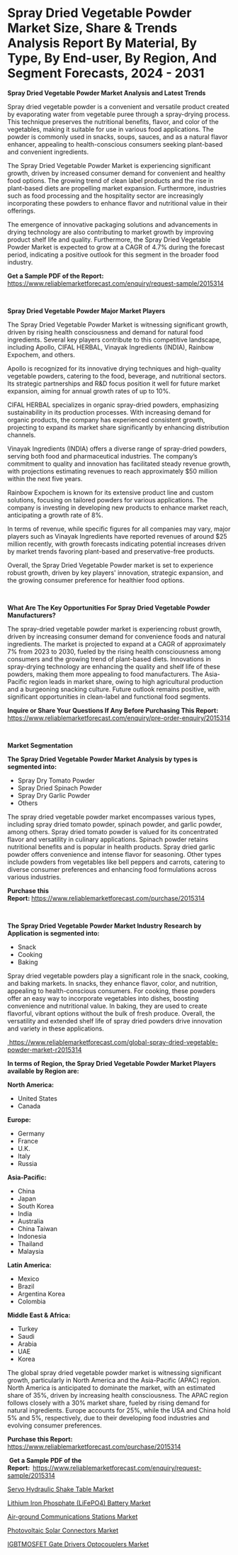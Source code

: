 <p><h1>Spray Dried Vegetable Powder Market Size, Share & Trends Analysis Report By Material, By Type, By End-user, By Region, And Segment Forecasts, 2024 - 2031</h1></p><p><strong>Spray Dried Vegetable Powder Market Analysis and Latest Trends</strong></p>
<p><p>Spray dried vegetable powder is a convenient and versatile product created by evaporating water from vegetable puree through a spray-drying process. This technique preserves the nutritional benefits, flavor, and color of the vegetables, making it suitable for use in various food applications. The powder is commonly used in snacks, soups, sauces, and as a natural flavor enhancer, appealing to health-conscious consumers seeking plant-based and convenient ingredients.</p><p>The Spray Dried Vegetable Powder Market is experiencing significant growth, driven by increased consumer demand for convenient and healthy food options. The growing trend of clean label products and the rise in plant-based diets are propelling market expansion. Furthermore, industries such as food processing and the hospitality sector are increasingly incorporating these powders to enhance flavor and nutritional value in their offerings. </p><p>The emergence of innovative packaging solutions and advancements in drying technology are also contributing to market growth by improving product shelf life and quality. Furthermore, the Spray Dried Vegetable Powder Market is expected to grow at a CAGR of 4.7% during the forecast period, indicating a positive outlook for this segment in the broader food industry.</p></p>
<p><strong>Get a Sample PDF of the Report:&nbsp;</strong> <a href="https://www.reliablemarketforecast.com/enquiry/request-sample/2015314?utm_campaign=121&utm_medium=2&utm_source=Github&utm_content=ia&utm_term=27102024&utm_id=spray-dried-vegetable-powder">https://www.reliablemarketforecast.com/enquiry/request-sample/2015314</a></p>
<p>&nbsp;</p>
<p><strong>Spray Dried Vegetable Powder Major Market Players</strong></p>
<p><p>The Spray Dried Vegetable Powder Market is witnessing significant growth, driven by rising health consciousness and demand for natural food ingredients. Several key players contribute to this competitive landscape, including Apollo, CIFAL HERBAL, Vinayak Ingredients (INDIA), Rainbow Expochem, and others.</p><p>Apollo is recognized for its innovative drying techniques and high-quality vegetable powders, catering to the food, beverage, and nutritional sectors. Its strategic partnerships and R&D focus position it well for future market expansion, aiming for annual growth rates of up to 10%.</p><p>CIFAL HERBAL specializes in organic spray-dried powders, emphasizing sustainability in its production processes. With increasing demand for organic products, the company has experienced consistent growth, projecting to expand its market share significantly by enhancing distribution channels.</p><p>Vinayak Ingredients (INDIA) offers a diverse range of spray-dried powders, serving both food and pharmaceutical industries. The company’s commitment to quality and innovation has facilitated steady revenue growth, with projections estimating revenues to reach approximately $50 million within the next five years.</p><p>Rainbow Expochem is known for its extensive product line and custom solutions, focusing on tailored powders for various applications. The company is investing in developing new products to enhance market reach, anticipating a growth rate of 8%.</p><p>In terms of revenue, while specific figures for all companies may vary, major players such as Vinayak Ingredients have reported revenues of around $25 million recently, with growth forecasts indicating potential increases driven by market trends favoring plant-based and preservative-free products.</p><p>Overall, the Spray Dried Vegetable Powder market is set to experience robust growth, driven by key players' innovation, strategic expansion, and the growing consumer preference for healthier food options.</p></p>
<p>&nbsp;</p>
<p><strong>What Are The Key Opportunities For Spray Dried Vegetable Powder Manufacturers?</strong></p>
<p><p>The spray-dried vegetable powder market is experiencing robust growth, driven by increasing consumer demand for convenience foods and natural ingredients. The market is projected to expand at a CAGR of approximately 7% from 2023 to 2030, fueled by the rising health consciousness among consumers and the growing trend of plant-based diets. Innovations in spray-drying technology are enhancing the quality and shelf life of these powders, making them more appealing to food manufacturers. The Asia-Pacific region leads in market share, owing to high agricultural production and a burgeoning snacking culture. Future outlook remains positive, with significant opportunities in clean-label and functional food segments.</p></p>
<p><strong>Inquire or Share Your Questions If Any Before Purchasing This Report:</strong> <a href="https://www.reliablemarketforecast.com/enquiry/pre-order-enquiry/2015314?utm_campaign=121&utm_medium=2&utm_source=Github&utm_content=ia&utm_term=27102024&utm_id=spray-dried-vegetable-powder">https://www.reliablemarketforecast.com/enquiry/pre-order-enquiry/2015314</a></p>
<p>&nbsp;</p>
<p><strong>Market Segmentation</strong></p>
<p><strong>The Spray Dried Vegetable Powder Market Analysis by types is segmented into:</strong></p>
<p><ul><li>Spray Dry Tomato Powder</li><li>Spray Dried Spinach Powder</li><li>Spray Dry Garlic Powder</li><li>Others</li></ul></p>
<p><p>The spray dried vegetable powder market encompasses various types, including spray dried tomato powder, spinach powder, and garlic powder, among others. Spray dried tomato powder is valued for its concentrated flavor and versatility in culinary applications. Spinach powder retains nutritional benefits and is popular in health products. Spray dried garlic powder offers convenience and intense flavor for seasoning. Other types include powders from vegetables like bell peppers and carrots, catering to diverse consumer preferences and enhancing food formulations across various industries.</p></p>
<p><strong>Purchase this Report:&nbsp;</strong><a href="https://www.reliablemarketforecast.com/purchase/2015314?utm_campaign=121&utm_medium=2&utm_source=Github&utm_content=ia&utm_term=27102024&utm_id=spray-dried-vegetable-powder">https://www.reliablemarketforecast.com/purchase/2015314</a></p>
<p>&nbsp;</p>
<p><strong>The Spray Dried Vegetable Powder Market Industry Research by Application is segmented into:</strong></p>
<p><ul><li>Snack</li><li>Cooking</li><li>Baking</li></ul></p>
<p><p>Spray dried vegetable powders play a significant role in the snack, cooking, and baking markets. In snacks, they enhance flavor, color, and nutrition, appealing to health-conscious consumers. For cooking, these powders offer an easy way to incorporate vegetables into dishes, boosting convenience and nutritional value. In baking, they are used to create flavorful, vibrant options without the bulk of fresh produce. Overall, the versatility and extended shelf life of spray dried powders drive innovation and variety in these applications.</p></p>
<p><a href="https://www.reliablemarketforecast.com/global-spray-dried-vegetable-powder-market-r2015314?utm_campaign=121&utm_medium=2&utm_source=Github&utm_content=ia&utm_term=27102024&utm_id=spray-dried-vegetable-powder">&nbsp;https://www.reliablemarketforecast.com/global-spray-dried-vegetable-powder-market-r2015314</a></p>
<p><strong>In terms of Region, the Spray Dried Vegetable Powder Market Players available by Region are:</strong></p>
<p>
    <p> <strong> North America: </strong>
        <ul>
            <li>United States</li>
            <li>Canada</li>
        </ul>
        </p> 
    <p> <strong> Europe: </strong>
        <ul>
            <li>Germany</li>
            <li>France</li>
            <li>U.K.</li>
            <li>Italy</li>
            <li>Russia</li>
        </ul>
        </p> 
    <p> <strong> Asia-Pacific: </strong>
        <ul>
            <li>China</li>
            <li>Japan</li>
            <li>South Korea</li>
            <li>India</li>
            <li>Australia</li>
            <li>China Taiwan</li>
            <li>Indonesia</li>
            <li>Thailand</li>
            <li>Malaysia</li>
        </ul>
        </p> 
    <p> <strong> Latin America: </strong>
        <ul>
            <li>Mexico</li>
            <li>Brazil</li>
            <li>Argentina Korea</li>
            <li>Colombia</li>
        </ul>
        </p> 
    <p> <strong> Middle East & Africa: </strong>
        <ul>
            <li>Turkey</li>
            <li>Saudi</li>
            <li>Arabia</li>
            <li>UAE</li>
            <li>Korea</li>
        </ul>
    </p>
    </p>
<p><p>The global spray dried vegetable powder market is witnessing significant growth, particularly in North America and the Asia-Pacific (APAC) region. North America is anticipated to dominate the market, with an estimated share of 35%, driven by increasing health consciousness. The APAC region follows closely with a 30% market share, fueled by rising demand for natural ingredients. Europe accounts for 25%, while the USA and China hold 5% and 5%, respectively, due to their developing food industries and evolving consumer preferences.</p></p>
<p><strong>Purchase this Report: </strong><a href="https://www.reliablemarketforecast.com/purchase/2015314?utm_campaign=121&utm_medium=2&utm_source=Github&utm_content=ia&utm_term=27102024&utm_id=spray-dried-vegetable-powder">https://www.reliablemarketforecast.com/purchase/2015314</a></p>
<p>&nbsp;<strong>Get a Sample PDF of the Report:&nbsp;&nbsp;</strong><a href="https://www.reliablemarketforecast.com/enquiry/request-sample/2015314?utm_campaign=121&utm_medium=2&utm_source=Github&utm_content=ia&utm_term=27102024&utm_id=spray-dried-vegetable-powder">https://www.reliablemarketforecast.com/enquiry/request-sample/2015314</a></p>
<p><strong></strong></p>
<p><p><a href="https://www.linkedin.com/pulse/servo-hydraulic-shake-table-industry-resonance-148-amplification-1tbzf?utm_campaign=121&utm_medium=2&utm_source=Github&utm_content=ia&utm_term=27102024&utm_id=spray-dried-vegetable-powder">Servo Hydraulic Shake Table Market</a></p><p><a href="https://www.linkedin.com/pulse/unveiling-market-trends-global-lithium-iron-phosphate-lifepo4-n8kpf?utm_campaign=121&utm_medium=2&utm_source=Github&utm_content=ia&utm_term=27102024&utm_id=spray-dried-vegetable-powder">Lithium Iron Phosphate (LiFePO4) Battery Market</a></p><p><a href="https://issuu.com/reportprime-2/docs/air-ground-communications-stations-_26487f7e58537f?utm_campaign=121&utm_medium=2&utm_source=Github&utm_content=ia&utm_term=27102024&utm_id=spray-dried-vegetable-powder">Air-ground Communications Stations Market</a></p><p><a href="https://github.com/danyelltzmol/Market-Research-Report-List-1/blob/main/photovoltaic-solar-connectors-market.md?utm_campaign=121&utm_medium=2&utm_source=Github&utm_content=ia&utm_term=27102024&utm_id=spray-dried-vegetable-powder">Photovoltaic Solar Connectors Market</a></p><p><a href="https://github.com/shebaharrifx/Market-Research-Report-List-1/blob/main/igbtmosfet-gate-drivers-optocouplers-market.md?utm_campaign=121&utm_medium=2&utm_source=Github&utm_content=ia&utm_term=27102024&utm_id=spray-dried-vegetable-powder">IGBTMOSFET Gate Drivers Optocouplers Market</a></p></p>